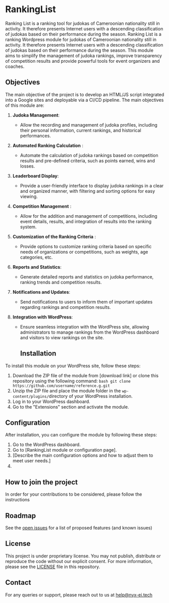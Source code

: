 # RankingList

Ranking List is a ranking tool for judokas of Cameroonian nationality still in activity. It therefore presents Internet users with a descending classification of judokas based on their performance during the season. 
Ranking List is a ranking Wordpress module for judokas of Cameroonian nationality still in activity. It therefore presents Internet users with a descending classification of judokas based on their performance during the season. This module aims to simplify the management of judoka rankings, improve transparency of competition results and provide powerful tools for event organizers and coaches.

## Objectives
The main objective of the project is to develop an HTML/JS script integrated into a Google sites and deployable via a CI/CD pipeline. 
The main objectives of this module are:

1. **Judoka Management**:
   - Allow the recording and management of judoka profiles, including their personal information, current rankings, and historical performances.

2. **Automated Ranking Calculation** :
   - Automate the calculation of judoka rankings based on competition results and pre-defined criteria, such as points earned, wins and losses.

3. **Leaderboard Display**:
   - Provide a user-friendly interface to display judoka rankings in a clear and organized manner, with filtering and sorting options for easy viewing.

4. **Competition Management** :
   - Allow for the addition and management of competitions, including event details, results, and integration of results into the ranking system.

5. **Customization of the Ranking Criteria** :
   - Provide options to customize ranking criteria based on specific needs of organizations or competitions, such as weights, age categories, etc.

6. **Reports and Statistics**:
   - Generate detailed reports and statistics on judoka performance, ranking trends and competition results.

7. **Notifications and Updates**:
   - Send notifications to users to inform them of important updates regarding rankings and competition results.

8. **Integration with WordPress**:
   - Ensure seamless integration with the WordPress site, allowing administrators to manage rankings from the WordPress dashboard and visitors to view rankings on the site.

     ## Installation

To install this module on your WordPress site, follow these steps:

1. Download the ZIP file of the module from [download link] or clone this repository using the following command:
    `bash
    git clone https://github.com/username/reference.g.git
    `
2. Unzip the ZIP file and place the module folder in the `wp-content/plugins/`directory of your WordPress installation.
3. Log in to your WordPress dashboard.
4. Go to the "Extensions" section and activate the module.

## Configuration

After installation, you can configure the module by following these steps:

1. Go to the WordPress dashboard.
2. Go to [RankingList module or configuration page].
3. [Describe the main configuration options and how to adjust them to meet user needs.]
4. 
## How to join the project


In order for your contributions to be considered, please follow the instructions

## Roadmap
See the [open issues](https://github.com/nyx-ei/RankingList/issues) for a list of proposed features (and known issues)

## License

This project is under proprietary license. You may not publish, distribute or reproduce the code without our explicit consent. For more information, please see the [LICENSE](https://github.com/nyx-ei/RankingList/blob/main/License) file in this repository.


## Contact

For any queries or support, please reach out to us at help@nyx-ei.tech
